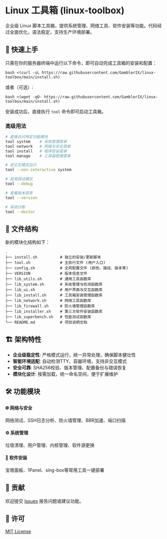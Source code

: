 # Linux 工具箱 (linux-toolbox)

企业级 Linux 脚本工具箱，提供系统管理、网络工具、软件安装等功能。代码经过全面优化，语法稳定，支持生产环境部署。

## 🚀 快速上手

只需在你的服务器终端中运行以下命令，即可自动完成工具箱的安装和配置：

```
bash <(curl -sL https://raw.githubusercontent.com/GamblerIX/linux-toolbox/main/install.sh)
```

或者（可选）:

```
bash <(wget -qO- https://raw.githubusercontent.com/GamblerIX/linux-toolbox/main/install.sh)
```

安装成功后，直接执行 `tool` 命令即可启动工具箱。

### 高级用法

```bash
# 直接访问特定功能模块
tool system    # 系统管理菜单
tool network   # 网络与安全菜单
tool install   # 程序安装菜单
tool manage    # 工具箱管理菜单

# 非交互模式运行
tool --non-interactive system

# 启用调试模式
tool --debug

# 查看版本信息
tool --version

# 系统诊断
tool --doctor
```

## 📁 文件结构

新的模块化结构如下：

```
.
├── install.sh          # 独立的安装/更新脚本
├── tool.sh             # 主执行文件 (用户入口)
├── config.sh           # 全局配置文件 (颜色、路径、版本等)
├── VERSION             # 版本信息文件
├── lib_utils.sh        # 通用工具函数库
├── lib_system.sh       # 系统管理与检测函数库
├── lib_ui.sh           # 用户界面与交互函数库
├── lib_install.sh      # 工具箱安装管理函数库
├── lib_network.sh      # 网络工具函数库
├── lib_firewall.sh     # 防火墙管理函数库
├── lib_installer.sh    # 第三方软件安装函数库
├── lib_superbench.sh   # 性能测试函数库
└── README.md           # 项目说明文档
```

## 🏗️ 架构特性

- **企业级稳定性**: 严格模式运行，统一异常处理，确保脚本健壮性
- **智能环境适配**: 自动检测TTY、容器环境，支持非交互模式
- **安全可靠**: SHA256校验、版本管理、配置备份与错误恢复
- **模块化设计**: 按需加载，统一命名空间，便于扩展维护

## 🛠️ 功能模块

#### 🌐 网络与安全
网络测试、SSH日志分析、防火墙管理、BBR加速、端口扫描

#### ⚙️ 系统管理
垃圾清理、用户管理、内核管理、软件源更换

#### 🧩 软件安装
宝塔面板、1Panel、sing-box等常用工具一键部署

## 🤝 贡献

欢迎提交 [Issues](https://github.com/GamblerIX/linux-toolbox/issues) 报告问题或建议功能。

## 📄 许可

[MIT License](https://github.com/GamblerIX/linux-toolbox/blob/main/LICENSE)

